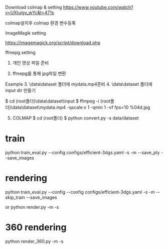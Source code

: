 

Download colmap & setting
https://www.youtube.com/watch?v=UXtuigy_wYc&t=471s

colmap설치후 colmap 환경 변수등록

ImageMagik setting

https://imagemagick.org/script/download.php

ffmepg setting



1. 개인 영상 파일 준비

2. ffmepg를 통해 jpg파일 변환

Example
3. \data\dataset 폴더에  mydata.mp4준비
4. \data\dataset 폴더에 input dir 만들기

$ cd (root폴더)\data\dataset\input
$ ffmpeg -i (root폴더)\data\dataset\mydata.mp4 -qscale:v 1 -qmin 1 -vf fps=10 %04d.jpg

5. COLMAP
$ cd (root폴더)
$ python convert.py -s data/dataset

# train

python train_eval.py --config configs/efficient-3dgs.yaml -s <path to COLMAP or NeRF Synthetic dataset> -m <path to log directory> --save_ply --save_images


# rendering

python train_eval.py --config --config configs/efficient-3dgs.yaml -s <path to COLMAP or NeRF Synthetic dataset> -m <path to log directory of saved model> --skip_train
--save_images

or
python render.py -m <path to trained model> -s <path to COLMAP or NeRF Synthetic dataset>


# 360 rendering
python render_360.py -m <path to trained model> -s <path to COLMAP or NeRF Synthetic dataset>